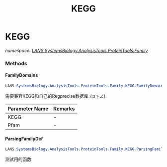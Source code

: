﻿---
title: KEGG
---

# KEGG
_namespace: [LANS.SystemsBiology.AnalysisTools.ProteinTools.Family](N-LANS.SystemsBiology.AnalysisTools.ProteinTools.Family.html)_



### Methods

#### FamilyDomains
```csharp
LANS.SystemsBiology.AnalysisTools.ProteinTools.Family.KEGG.FamilyDomains(LANS.SystemsBiology.SequenceModel.FASTA.FastaFile,System.Collections.Generic.IEnumerable{LANS.SystemsBiology.AnalysisTools.ProteinTools.Sanger.Pfam.PfamString.PfamString})
```
需要兼容KEGG和自己的Regprecise数据库_(:зゝ∠)_

|Parameter Name|Remarks|
|--------------|-------|
|KEGG|-|
|Pfam|-|


#### ParsingFamilyDef
```csharp
LANS.SystemsBiology.AnalysisTools.ProteinTools.Family.KEGG.ParsingFamilyDef(System.String)
```
测试用的函数




